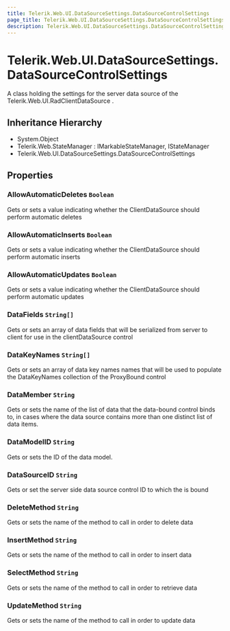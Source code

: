 ```yaml
---
title: Telerik.Web.UI.DataSourceSettings.DataSourceControlSettings
page_title: Telerik.Web.UI.DataSourceSettings.DataSourceControlSettings
description: Telerik.Web.UI.DataSourceSettings.DataSourceControlSettings
---
```


# Telerik.Web.UI.DataSourceSettings.DataSourceControlSettings

A class holding the settings for the server data source of the Telerik.Web.UI.RadClientDataSource .

## Inheritance Hierarchy

* System.Object
* Telerik.Web.StateManager : IMarkableStateManager, IStateManager
* Telerik.Web.UI.DataSourceSettings.DataSourceControlSettings

## Properties

###  AllowAutomaticDeletes `Boolean`

Gets or sets a value indicating whether the ClientDataSource should perform automatic deletes

###  AllowAutomaticInserts `Boolean`

Gets or sets a value indicating whether the ClientDataSource should perform automatic inserts

###  AllowAutomaticUpdates `Boolean`

Gets or sets a value indicating whether the ClientDataSource should perform automatic updates

###  DataFields `String[]`

Gets or sets an array of data fields that will be serialized
            from server to client for use in the clientDataSource control

###  DataKeyNames `String[]`

Gets or sets an array of data key names names that will be used to
            populate the DataKeyNames collection of the ProxyBound control

###  DataMember `String`

Gets or sets the name of the list of data that the data-bound control
            binds to, in cases where the data source contains more than one distinct list
            of data items.

###  DataModelID `String`

Gets or sets the ID of the data model.

###  DataSourceID `String`

Gets or set the server side data source control ID to which the  is bound

###  DeleteMethod `String`

Gets or sets the name of the method to call in order to delete data

###  InsertMethod `String`

Gets or sets the name of the method to call in order to insert data

###  SelectMethod `String`

Gets or sets the name of the method to call in order to retrieve data

###  UpdateMethod `String`

Gets or sets the name of the method to call in order to update data


